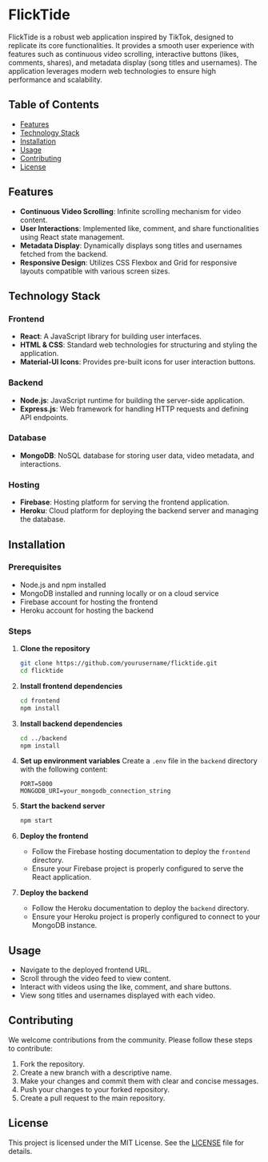 # FlickTide

FlickTide is a robust web application inspired by TikTok, designed to replicate its core functionalities. It provides a smooth user experience with features such as continuous video scrolling, interactive buttons (likes, comments, shares), and metadata display (song titles and usernames). The application leverages modern web technologies to ensure high performance and scalability.

## Table of Contents
- [Features](#features)
- [Technology Stack](#technology-stack)
- [Installation](#installation)
- [Usage](#usage)
- [Contributing](#contributing)
- [License](#license)

## Features
- **Continuous Video Scrolling**: Infinite scrolling mechanism for video content.
- **User Interactions**: Implemented like, comment, and share functionalities using React state management.
- **Metadata Display**: Dynamically displays song titles and usernames fetched from the backend.
- **Responsive Design**: Utilizes CSS Flexbox and Grid for responsive layouts compatible with various screen sizes.

## Technology Stack

### Frontend
- **React**: A JavaScript library for building user interfaces.
- **HTML & CSS**: Standard web technologies for structuring and styling the application.
- **Material-UI Icons**: Provides pre-built icons for user interaction buttons.

### Backend
- **Node.js**: JavaScript runtime for building the server-side application.
- **Express.js**: Web framework for handling HTTP requests and defining API endpoints.

### Database
- **MongoDB**: NoSQL database for storing user data, video metadata, and interactions.

### Hosting
- **Firebase**: Hosting platform for serving the frontend application.
- **Heroku**: Cloud platform for deploying the backend server and managing the database.

## Installation

### Prerequisites
- Node.js and npm installed
- MongoDB installed and running locally or on a cloud service
- Firebase account for hosting the frontend
- Heroku account for hosting the backend

### Steps
1. **Clone the repository**
    ```bash
    git clone https://github.com/yourusername/flicktide.git
    cd flicktide
    ```

2. **Install frontend dependencies**
    ```bash
    cd frontend
    npm install
    ```

3. **Install backend dependencies**
    ```bash
    cd ../backend
    npm install
    ```

4. **Set up environment variables**
    Create a `.env` file in the `backend` directory with the following content:
    ```env
    PORT=5000
    MONGODB_URI=your_mongodb_connection_string
    ```

5. **Start the backend server**
    ```bash
    npm start
    ```

6. **Deploy the frontend**
    - Follow the Firebase hosting documentation to deploy the `frontend` directory.
    - Ensure your Firebase project is properly configured to serve the React application.

7. **Deploy the backend**
    - Follow the Heroku documentation to deploy the `backend` directory.
    - Ensure your Heroku project is properly configured to connect to your MongoDB instance.

## Usage

- Navigate to the deployed frontend URL.
- Scroll through the video feed to view content.
- Interact with videos using the like, comment, and share buttons.
- View song titles and usernames displayed with each video.

## Contributing

We welcome contributions from the community. Please follow these steps to contribute:

1. Fork the repository.
2. Create a new branch with a descriptive name.
3. Make your changes and commit them with clear and concise messages.
4. Push your changes to your forked repository.
5. Create a pull request to the main repository.

## License

This project is licensed under the MIT License. See the [LICENSE](LICENSE) file for details.
